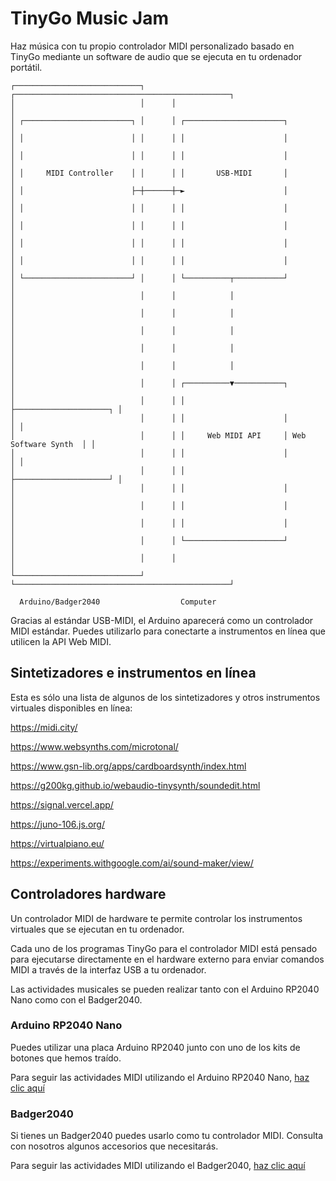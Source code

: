 # TinyGo Music Jam

Haz música con tu propio controlador MIDI personalizado basado en TinyGo mediante un software de audio que se ejecuta en tu ordenador portátil.

```
┌────────────────────────────┐      ┌────────────────────────────────────────────────┐
│                            │      │                                                │
│ ┌────────────────────────┐ │      │ ┌──────────────────────┐                       │
│ │                        │ │      │ │                      │                       │
│ │                        │ │      │ │                      │                       │
│ │     MIDI Controller    │ │      │ │       USB-MIDI       │                       │
│ │                        ├─┼──────┼─►                      │                       │
│ │                        │ │      │ │                      │                       │
│ │                        │ │      │ │                      │                       │
│ │                        │ │      │ │                      │                       │
│ │                        │ │      │ │                      │                       │
│ └────────────────────────┘ │      │ └──────────┬───────────┘                       │
│                            │      │            │                                   │
│                            │      │            │                                   │
│                            │      │            │                                   │
│                            │      │            │                                   │
│                            │      │            │                                   │
│                            │      │ ┌──────────▼───────────┐                       │
│                            │      │ │                      ├─────────────────────┐ │
│                            │      │ │                      │                     │ │
│                            │      │ │     Web MIDI API     │ Web Software Synth  │ │
│                            │      │ │                      │                     │ │
│                            │      │ │                      ├─────────────────────┘ │
│                            │      │ │                      │                       │
│                            │      │ │                      │                       │
│                            │      │ │                      │                       │
│                            │      │ └──────────────────────┘                       │
│                            │      │                                                │
└────────────────────────────┘      └────────────────────────────────────────────────┘

  Arduino/Badger2040                  Computer

```

Gracias al estándar USB-MIDI, el Arduino aparecerá como un controlador MIDI estándar. Puedes utilizarlo para conectarte a instrumentos en línea que utilicen la API Web MIDI.



## Sintetizadores e instrumentos en línea

Esta es sólo una lista de algunos de los sintetizadores y otros instrumentos virtuales disponibles en línea:


https://midi.city/

https://www.websynths.com/microtonal/

https://www.gsn-lib.org/apps/cardboardsynth/index.html

https://g200kg.github.io/webaudio-tinysynth/soundedit.html

https://signal.vercel.app/

https://juno-106.js.org/

https://virtualpiano.eu/

https://experiments.withgoogle.com/ai/sound-maker/view/

## Controladores hardware

Un controlador MIDI de hardware te permite controlar los instrumentos virtuales que se ejecutan en tu ordenador.

Cada uno de los programas TinyGo para el controlador MIDI está pensado para ejecutarse directamente en el hardware externo para enviar comandos MIDI a través de la interfaz USB a tu ordenador.

Las actividades musicales se pueden realizar tanto con el Arduino RP2040 Nano como con el Badger2040.

### Arduino RP2040 Nano

Puedes utilizar una placa Arduino RP2040 junto con uno de los kits de botones que hemos traído.

Para seguir las actividades MIDI utilizando el Arduino RP2040 Nano, [haz clic aquí](./arduino.md)

### Badger2040

Si tienes un Badger2040 puedes usarlo como tu controlador MIDI. Consulta con nosotros algunos accesorios que necesitarás.

Para seguir las actividades MIDI utilizando el Badger2040, [haz clic aquí](https://github.com/conejoninja/badger2040/tree/main/tutorial/musicjam)
